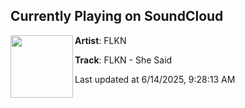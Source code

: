 ## Currently Playing on SoundCloud

[<img align="left" width="100" src="https://i1.sndcdn.com/artworks-CPH9YHGmJvueObrR-r3WY7A-t500x500.jpg">](https://soundcloud.com/chroma-tone-records/flkn-she-said)

**Artist**: FLKN 

**Track**: FLKN - She Said

Last updated at 6/14/2025, 9:28:13 AM
